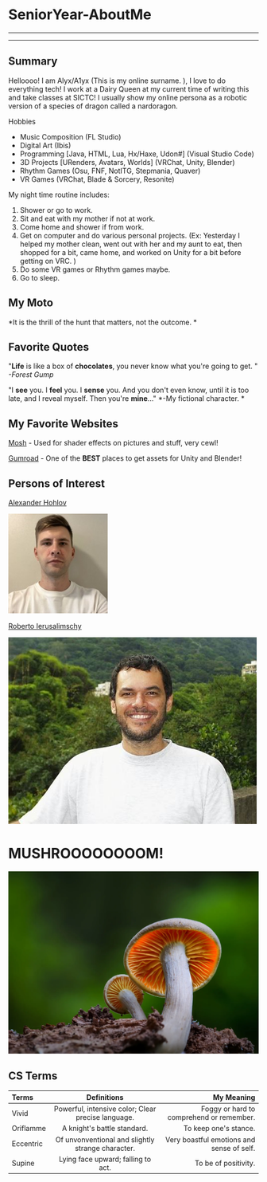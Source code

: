 # SeniorYear-AboutMe
---
---
## Summary
Helloooo! I am Alyx/A1yx (This is my online surname. ), I love to do everything tech! I work at a Dairy Queen at my current time of writing this and take classes at SICTC! I usually show my online persona as a robotic version of a species of dragon called a nardoragon. 

[1]: https://lib.haxe.org/u/haxeflixel
[2]: https://en.wikipedia.org/wiki/Roberto_Ierusalimschy

Hobbies
- Music Composition (FL Studio)
- Digital Art (Ibis)
- Programming [Java, HTML, Lua, Hx/Haxe, Udon#] (Visual Studio Code)
- 3D Projects [URenders, Avatars, Worlds] (VRChat, Unity, Blender)
- Rhythm Games (Osu, FNF, NotITG, Stepmania, Quaver)
- VR Games (VRChat, Blade & Sorcery, Resonite)

My night time routine includes:

1. Shower or go to work.
2. Sit and eat with my mother if not at work.
3. Come home and shower if from work.
4. Get on computer and do various personal projects. (Ex: Yesterday I helped my mother clean, went out with her and my aunt to eat, then shopped for a bit, came home, and worked on Unity for a bit before getting on VRC. )
5. Do some VR games or Rhythm games maybe.
6. Go to sleep.

## My Moto
*It is the thrill of the hunt that matters, not the outcome. *

## Favorite Quotes

"**Life** is like a box of **chocolates**, you never know what you're going to get. " *-Forest Gump*

"I **see** you. I **feel** you. I **sense** you. And you don't even know, until it is too late, and I reveal myself. Then you're **mine**..." *-My fictional character. *

## My Favorite Websites

[Mosh](https://moshpro.app/lite) - Used for shader effects on pictures and stuff, very cewl!

[Gumroad](https://gumroad.com) - One of the **BEST** places to get assets for Unity and Blender!

## Persons of Interest

[Alexander Hohlov][1]

![Alexander Hohlov](img/alex.png)

[Roberto Ierusalimschy][2]

![Roberto Ierusalimschy](img/rob.png)

# MUSHROOOOOOOOM!
![MUSHROOOOOOOOM!](img/mush.png)

## CS Terms
|Terms|Definitions|My Meaning|
|:-|:----:|-:|
|Vivid|Powerful, intensive color; Clear precise language.|Foggy or hard to comprehend or remember.|
|Oriflamme|A knight's battle standard.|To keep one's stance.|
|Eccentric|Of unvonventional and slightly strange character.|Very boastful emotions and sense of self.|
|Supine|Lying face upward; falling to act.|To be of positivity.|
